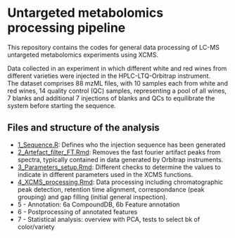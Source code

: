 
# Untargeted metabolomics processing pipeline

This repository contains the codes for general data processing of LC-MS untargeted metabolomics experiments using XCMS.  
  
Data collected in an experiment in which different white and red wines from different varieties were injected in the HPLC-LTQ-Orbitrap instrument.  
The dataset comprises 88 mzML files, with 10 samples each from white and red wines, 14 quality control (QC) samples, representing a pool of all wines, 7 blanks and additional 7 injections of blanks and QCs to equilibrate the system before starting the sequence.


## Files and structure of the analysis  
  
  - [1_Sequence.R](1_Sequence.R): Defines who the injection sequence has been generated  
  - [2_Artefact_filter_FT.Rmd](2_Artefact_filter_FT.Rmd): Removes the fast fourier artifact peaks from spectra, typically contained in data generated by Orbitrap instruments.  
  - [3_Parameters_setup.Rmd](3_Parameters_setup.Rmd): Different checks to determine the values to indicate in different parameters used in the XCMS functions.  
  - [4_XCMS_processing.Rmd](4_XCMS_processing.Rmd): Data processing including chromatographic peak detection, retention time alignment, correspondance (peak grouping) and gap filling (initial general inspection).  
  - 5 - Annotation: 6a CompoundDB, 6b Feature annotation  
  - 6 - Postprocessing of annotated features  
  - 7 - Statistical analysis: overview with PCA, tests to select bk of color/variety    
